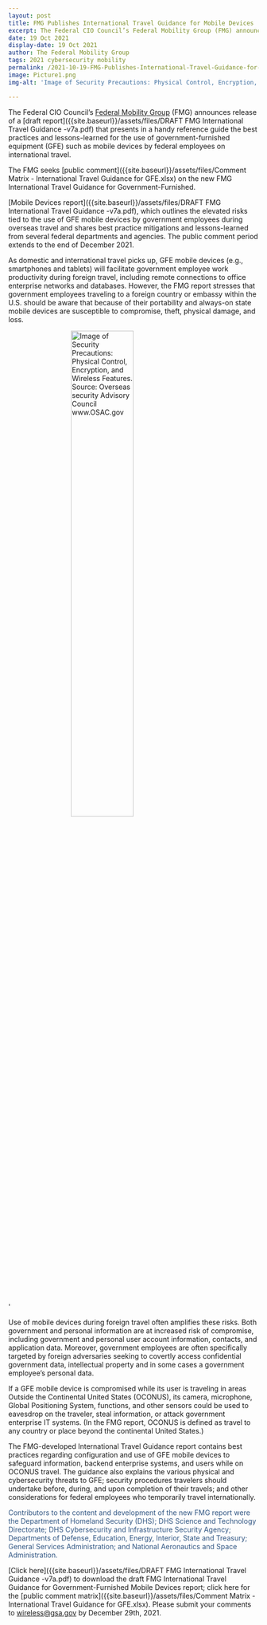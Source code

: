 ```yaml
---
layout: post
title: FMG Publishes International Travel Guidance for Mobile Devices
excerpt: The Federal CIO Council’s Federal Mobility Group (FMG) announces release of a draft report that presents in a handy reference guide the best practices and lessons-learned for the use of government-furnished equipment (GFE) such as mobile devices by federal employees on international travel. The public comment period extends to the end of December 2021.
date: 19 Oct 2021
display-date: 19 Oct 2021
author: The Federal Mobility Group
tags: 2021 cybersecurity mobility
permalink: /2021-10-19-FMG-Publishes-International-Travel-Guidance-for-Mobile-Devices/
image: Picture1.png
img-alt: 'Image of Security Precautions: Physical Control, Encryption, and Wireless Features. Source: Overseas security Advisory Council www.OSAC.gov'

---
```


The Federal CIO Council’s [Federal Mobility Group](https://www.cio.gov/2019/07/17/Federal-Mobility-Working-Group/) (FMG) announces release of a [draft report]({{site.baseurl}}/assets/files/DRAFT FMG International Travel Guidance -v7a.pdf) that presents in a handy reference guide the best practices and lessons-learned for the use of government-furnished equipment (GFE) such as mobile devices by federal employees on international travel.

The FMG seeks [public comment]({{site.baseurl}}/assets/files/Comment Matrix - International Travel Guidance for GFE.xlsx) on the new FMG International Travel Guidance for Government-Furnished.

[Mobile Devices report]({{site.baseurl}}/assets/files/DRAFT FMG International Travel Guidance -v7a.pdf), which outlines the elevated risks tied to the use of GFE mobile devices by government employees during overseas travel and shares best practice mitigations and lessons-learned from several federal departments and agencies. The public comment period extends to the end of December 2021.

As domestic and international travel picks up, GFE mobile devices (e.g., smartphones and tablets) will facilitate government employee work productivity during foreign travel, including remote connections to office enterprise networks and databases. However, the FMG report stresses that government employees traveling to a foreign country or embassy within the U.S. should be aware that because of their portability and always-on state mobile devices are susceptible to compromise, theft, physical damage, and loss.

<img src="{{site.baseurl}}/assets/images/blog/Picture1.png" alt="Image of Security Precautions: Physical Control, Encryption, and Wireless Features. Source: Overseas security Advisory Council www.OSAC.gov" style="display: block; margin-left: auto; margin-right: auto; width: 50%;">'

Use of mobile devices during foreign travel often amplifies these risks. Both government and personal information are at increased risk of compromise, including government and personal user account information, contacts, and application data. Moreover, government employees are often specifically targeted by foreign adversaries seeking to covertly access confidential government data, intellectual property and in some cases a government employee’s personal data.

If a GFE mobile device is compromised while its user is traveling in areas Outside the Continental United States (OCONUS), its camera, microphone, Global Positioning System, functions, and other sensors could be used to eavesdrop on the traveler, steal information, or attack government enterprise IT systems. (In the FMG report, OCONUS is defined as travel to any country or place beyond the continental United States.)

The FMG-developed International Travel Guidance report contains best practices regarding configuration and use of GFE mobile devices to safeguard information, backend enterprise systems, and users while on OCONUS travel. The guidance also explains the various physical and cybersecurity threats to GFE; security procedures travelers should undertake before, during, and upon completion of their travels; and other considerations for federal employees who temporarily travel internationally.

<p style="color: #315683">Contributors to the content and development of the new FMG report were the Department of Homeland Security (DHS); DHS Science and Technology Directorate; DHS Cybersecurity and Infrastructure Security Agency; Departments of Defense, Education, Energy, Interior, State and Treasury; General Services Administration; and National Aeronautics and Space Administration.</p>

[Click here]({{site.baseurl}}/assets/files/DRAFT FMG International Travel Guidance -v7a.pdf) to download the draft FMG International Travel Guidance for Government-Furnished Mobile Devices report; click here for the [public comment matrix]({{site.baseurl}}/assets/files/Comment Matrix - International Travel Guidance for GFE.xlsx). Please submit your comments to wireless@gsa.gov by December 29th, 2021.

